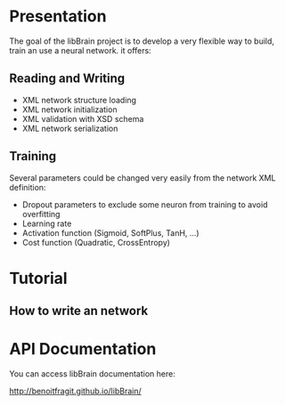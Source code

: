Presentation
=================
The goal of the libBrain project is to develop a very flexible way to build, train an use a neural network.
it offers:

Reading and Writing
-------------------
* XML network structure loading
* XML network initialization
* XML validation with XSD schema
* XML network serialization 

Training
--------
Several parameters could be changed very easily from the network XML definition:

* Dropout parameters to exclude some neuron from training to avoid overfitting
* Learning rate
* Activation function (Sigmoid, SoftPlus, TanH, ...)
* Cost function (Quadratic, CrossEntropy)

Tutorial
========

How to write an network
-----------------------
<?xml version="1.0"?>
<network inputs="2" use-dropout="0" dropout-percent="0.5" learning-rate="1.2" activation-function-type="Sigmoid" cost-function-type="CrossEntropy">
    <layer neurons="2"/>
    <layer neurons="3"/>
    <layer neurons="2"/>
</network>

API Documentation
=================
You can access libBrain documentation here:

http://benoitfragit.github.io/libBrain/
